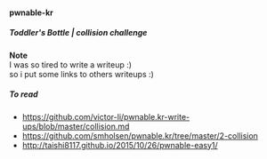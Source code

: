 #### pwnable-kr
##### Toddler's Bottle | collision challenge
**Note** </br>
I was so tired to write a writeup :)</br>
so i put some links to others writeups :)

##### To read
* https://github.com/victor-li/pwnable.kr-write-ups/blob/master/collision.md
* https://github.com/smholsen/pwnable.kr/tree/master/2-collision
* http://taishi8117.github.io/2015/10/26/pwnable-easy1/

